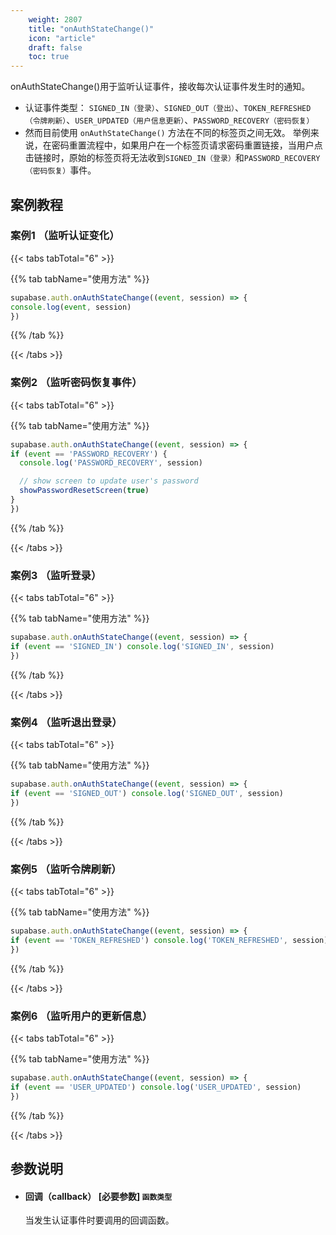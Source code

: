 ```yaml
---
    weight: 2807
    title: "onAuthStateChange()"
    icon: "article"
    draft: false
    toc: true
---
```



onAuthStateChange()用于监听认证事件，接收每次认证事件发生时的通知。

* 认证事件类型： `SIGNED_IN（登录）`、`SIGNED_OUT（登出）`、`TOKEN_REFRESHED（令牌刷新）`、`USER_UPDATED（用户信息更新）`、`PASSWORD_RECOVERY（密码恢复）`
* 然而目前使用 `onAuthStateChange()` 方法在不同的标签页之间无效。
举例来说，在密码重置流程中，如果用户在一个标签页请求密码重置链接，当用户点击链接时，原始的标签页将无法收到`SIGNED_IN（登录）`和`PASSWORD_RECOVERY（密码恢复）`事件。





## 案例教程

### 案例1 （监听认证变化）

{{< tabs tabTotal="6" >}}

{{% tab tabName="使用方法" %}}



  ```ts
supabase.auth.onAuthStateChange((event, session) => {
  console.log(event, session)
})
  ```


{{% /tab %}}

{{< /tabs >}}


### 案例2 （监听密码恢复事件）

{{< tabs tabTotal="6" >}}

{{% tab tabName="使用方法" %}}



  ```ts
supabase.auth.onAuthStateChange((event, session) => {
  if (event == 'PASSWORD_RECOVERY') {
    console.log('PASSWORD_RECOVERY', session)

    // show screen to update user's password
    showPasswordResetScreen(true)
  }
})
  ```


{{% /tab %}}

{{< /tabs >}}

### 案例3 （监听登录）

{{< tabs tabTotal="6" >}}

{{% tab tabName="使用方法" %}}



  ```ts
supabase.auth.onAuthStateChange((event, session) => {
  if (event == 'SIGNED_IN') console.log('SIGNED_IN', session)
})
  ```


{{% /tab %}}

{{< /tabs >}}

### 案例4 （监听退出登录）

{{< tabs tabTotal="6" >}}

{{% tab tabName="使用方法" %}}



  ```ts
supabase.auth.onAuthStateChange((event, session) => {
  if (event == 'SIGNED_OUT') console.log('SIGNED_OUT', session)
})
  ```


{{% /tab %}}

{{< /tabs >}}


### 案例5 （监听令牌刷新）

{{< tabs tabTotal="6" >}}

{{% tab tabName="使用方法" %}}



  ```ts
supabase.auth.onAuthStateChange((event, session) => {
  if (event == 'TOKEN_REFRESHED') console.log('TOKEN_REFRESHED', session)
})
  ```


{{% /tab %}}

{{< /tabs >}}


### 案例6 （监听用户的更新信息）

{{< tabs tabTotal="6" >}}

{{% tab tabName="使用方法" %}}



  ```ts
supabase.auth.onAuthStateChange((event, session) => {
  if (event == 'USER_UPDATED') console.log('USER_UPDATED', session)
})
  ```


{{% /tab %}}

{{< /tabs >}}






## 参数说明


<ul className="method-list-group">
  
<li className="method-list-item">
  <h4 className="method-list-item-label">
    <span className="method-list-item-label-name">
      回调（callback）
    </span>
    <span className="method-list-item-label-badge required">
      [必要参数]
    </span>
    <span className="method-list-item-validation">
      <code>函数类型</code>
    </span>
  </h4>
  <div class="method-list-item-description">

当发生认证事件时要调用的回调函数。

  </div>
  
</li>

</ul>